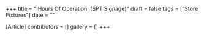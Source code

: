 +++
title = "'Hours Of Operation' (SPT Signage)"
draft = false
tags = ["Store Fixtures"]
date = ""

[Article]
contributors = []
gallery = []
+++